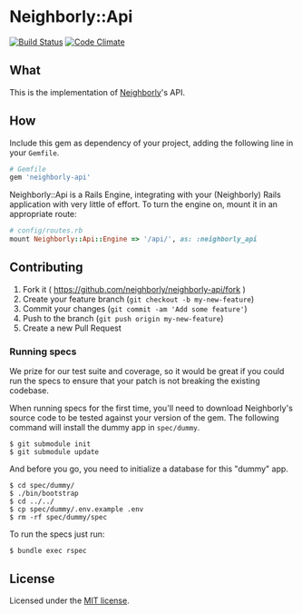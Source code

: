 # Neighborly::Api
[![Build Status](https://travis-ci.org/neighborly/neighborly-api.svg?branch=master)](https://travis-ci.org/neighborly/neighborly-api) [![Code Climate](https://codeclimate.com/github/neighborly/neighborly-api.png)](https://codeclimate.com/github/neighborly/neighborly-api)

## What

This is the implementation of [Neighborly](https://github.com/neighborly/neighborly)'s API.

## How

Include this gem as dependency of your project, adding the following line in your `Gemfile`.

```ruby
# Gemfile
gem 'neighborly-api'
```

Neighborly::Api is a Rails Engine, integrating with your (Neighborly) Rails application with very little of effort. To turn the engine on, mount it in an appropriate route:

```ruby
# config/routes.rb
mount Neighborly::Api::Engine => '/api/', as: :neighborly_api
```

## Contributing

1. Fork it ( https://github.com/neighborly/neighborly-api/fork )
2. Create your feature branch (`git checkout -b my-new-feature`)
3. Commit your changes (`git commit -am 'Add some feature'`)
4. Push to the branch (`git push origin my-new-feature`)
5. Create a new Pull Request

### Running specs

We prize for our test suite and coverage, so it would be great if you could run the specs to ensure that your patch is not breaking the existing codebase.

When running specs for the first time, you'll need to download Neighborly's source code to be tested against your version of the gem. The following command will install the dummy app in `spec/dummy`.

```
$ git submodule init
$ git submodule update
```

And before you go, you need to initialize a database for this "dummy" app.

```
$ cd spec/dummy/
$ ./bin/bootstrap
$ cd ../../
$ cp spec/dummy/.env.example .env
$ rm -rf spec/dummy/spec
```

To run the specs just run:

```
$ bundle exec rspec
```

## License

Licensed under the [MIT license](LICENSE.txt).
